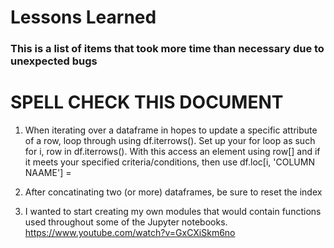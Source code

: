 # Lessons Learned
### This is a list of items that took more time than necessary due to unexpected bugs

# SPELL CHECK THIS DOCUMENT

1. When iterating over a dataframe in hopes to update a specific attribute of a row, loop through using df.iterrows(). Set up your for loop as such for i, row in df.iterrows(). With this access an element using row[<COLUMN NAME>] and if it meets your specified criteria/conditions, then use df.loc[i, 'COLUMN NAAME'] = <NEW ELEMENT NAME>

2. After concatinating two (or more) dataframes, be sure to reset the index

3. I wanted to start creating my own modules that would contain functions used throughout some of the Jupyter notebooks. https://www.youtube.com/watch?v=GxCXiSkm6no